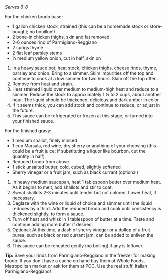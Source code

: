 <em>Serves 6-8</em>
 
<div class="strong">For the chicken brodo base:</div>
<ul>
  <li>1 gallon chicken stock, strained (this can be a homemade stock or store-bought; no bouillon!)
  <li>2 bone-in chicken thighs, skin and fat removed
  <li>2-6 ounces rind of Parmigiano-Reggiano
  <li>2 sprigs thyme
  <li>2 flat leaf parsley stems
  <li>½ medium yellow onion, cut in half, skin on
</ul>
 
<ol>
  <li>In a heavy sauce pot, heat stock, chicken thighs, cheese rinds, thyme, parsley and onion. Bring to a simmer. Skim impurities off the top and continue to cook at a low simmer for two hours. Skim off the top often.
  <li>Remove from heat and strain.  
  <li>Heat strained liquid over medium to medium-high heat and reduce to a simmer. Reduce the stock to approximately 1 ½  to 2 cups, about another hour. The liquid should be thickened, delicious and dark amber in color.
  <li>If it seems thick, you can add stock and continue to reduce, or adjust in the future. 
  <li>This sauce can be refrigerated or frozen at this stage, or turned into your finished sauce.
</ol>
 
<div class="strong">For the finished gravy:</div>
<ul>
  <li>1 medium shallot, finely minced
  <li>1 cup Marsala, red wine, dry sherry or anything of your choosing (this could be a fruit juice; if substituting a liquor like bourbon, cut the quantity in half)
  <li>Reduced brodo from above
  <li>1 stick unsalted butter, cold, cubed, slightly softened
  <li>Sherry vinegar or a fruit jam, such as black currant (optional)
</ul>
 
<ol>
  <li>In heavy medium saucepan, heat 1 tablespoon butter over medium heat. As it begins to melt, add shallots and stir to coat. 
  <li>Sweat shallots 2-3 minutes until tender but not colored. Lower heat, if necessary.
  <li>Deglaze with the wine or liquid of choice and simmer until the liquid reduces by a third. Add the reduced brodo and cook until consistency is thickened slightly, to form a sauce.
  <li>Turn off heat and whisk in 1 tablespoon of butter at a time. Taste and continue adding more butter if desired.
  <li>Optional: At this time, a dash of sherry vinegar or a dollop of a fruit puree, such as black or red currant jam, can be added to enliven the sauce. 
  <li>This sauce can be reheated gently (no boiling) if any is leftover.
</ol>

<strong>Tip:</strong> Save your rinds from Parmigiano-Reggiano in the freezer for making brodo. If you don’t have a cache on hand buy them at Whole Foods, Metropolitan market or ask for them at PCC. Use the real stuff, Italian Parmigiano-Reggiano!

